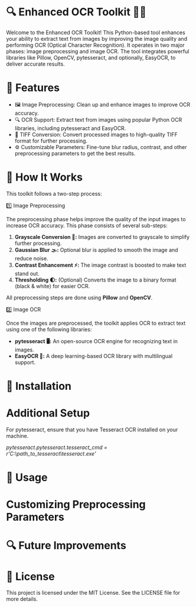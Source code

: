 # 🔍 Enhanced OCR Toolkit 📄✨

Welcome to the Enhanced OCR Toolkit! This Python-based tool enhances your ability to extract text from images by improving the image quality and performing OCR (Optical Character Recognition). It operates in two major phases: image preprocessing and image OCR. The tool integrates powerful libraries like Pillow, OpenCV, pytesseract, and optionally, EasyOCR, to deliver accurate results.


# 📜 Features

* 🖼️ Image Preprocessing: Clean up and enhance images to improve OCR accuracy.
* 🔍 OCR Support: Extract text from images using popular Python OCR libraries, including pytesseract and EasyOCR.
* 💾 TIFF Conversion: Convert processed images to high-quality TIFF format for further processing.
* ⚙️ Customizable Parameters: Fine-tune blur radius, contrast, and other preprocessing parameters to get the best results.


# 🚀 How It Works

This toolkit follows a two-step process:

1️⃣ Image Preprocessing

The preprocessing phase helps improve the quality of the input images to increase OCR accuracy. This phase consists of several sub-steps:

1. **Grayscale Conversion 🎨:** Images are converted to grayscale to simplify further processing.
2. **Gaussian Blur 🌫️:** Optional blur is applied to smooth the image and reduce noise.
3. **Contrast Enhancement ⚡:** The image contrast is boosted to make text stand out.
4. **Thresholding 🌓:** (Optional) Converts the image to a binary format (black & white) for easier OCR.

All preprocessing steps are done using **Pillow** and **OpenCV**.

2️⃣ Image OCR

Once the images are preprocessed, the toolkit applies OCR to extract text using one of the following libraries:

* **pytesseract 🖥️:** An open-source OCR engine for recognizing text in images.
* **EasyOCR 🤖:** A deep learning-based OCR library with multilingual support.


# 🔧 Installation


# Additional Setup

For pytesseract, ensure that you have Tesseract OCR installed on your machine.

*pytesseract.pytesseract.tesseract_cmd = r'C:\path_to_tesseract\tesseract.exe'*


# 📂 Usage


# Customizing Preprocessing Parameters



# 🔍 Future Improvements



# 📄 License

This project is licensed under the MIT License. See the LICENSE file for more details.


